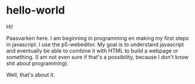 # hello-world

Hi!

Paasvarken here. I am beginning in programming en making my first steps in javascript. I use the p5-webeditor. My goal
is to understand javascript and eventually be able to combine it with HTML to build a webpage or something. (I am not even 
sure if that's a possibility, because I don't know shit about programming).

Well, that's about it.

